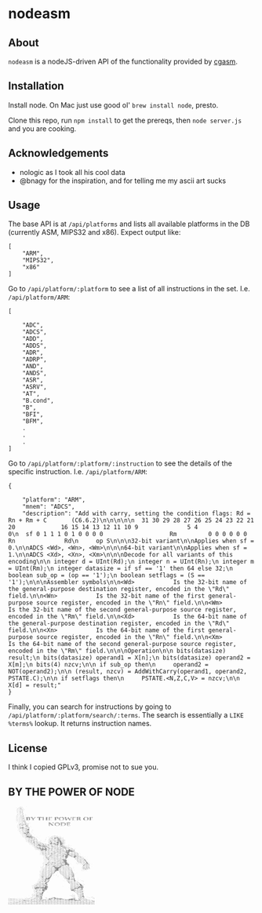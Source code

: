 # nodeasm

## About
`nodeasm` is a nodeJS-driven API of the functionality provided by [cgasm](https://github.com/bnagy/cgasm). 

## Installation

Install node. On Mac just use good ol' `brew install node`, presto.

Clone this repo, run `npm install` to get the prereqs, then `node server.js` and you are cooking.

## Acknowledgements

- nologic as I took all his cool data
- @bnagy for the inspiration, and for telling me my ascii art sucks

## Usage

The base API is at `/api/platforms` and lists all available platforms in the DB (currently ASM, MIPS32 and x86). Expect output like:
```
[
    "ARM",
    "MIPS32",
    "x86"
]
``` 

Go to `/api/platform/:platform` to see a list of all instructions in the set. I.e. `/api/platform/ARM`:
```
[

    "ADC",
    "ADCS",
    "ADD",
    "ADDS",
    "ADR",
    "ADRP",
    "AND",
    "ANDS",
    "ASR",
    "ASRV",
    "AT",
    "B.cond",
    "B",
    "BFI",
    "BFM",
    .
    . 
    .
]
```

Go to `/api/platform/:platform/:instruction` to see the details of the specific instruction. I.e. `/api/platform/ARM`:
```
{

    "platform": "ARM",
    "mnem": "ADCS",
    "description": "Add with carry, setting the condition flags: Rd = Rn + Rm + C       (C6.6.2)\n\n\n\n\n  31 30 29 28 27 26 25 24 23 22 21 20             16 15 14 13 12 11 10 9              5 4              0\n  sf 0 1 1 1 0 1 0 0 0 0                   Rm         0 0 0 0 0 0              Rn              Rd\n     op S\n\n\n32-bit variant\n\nApplies when sf = 0.\n\nADCS <Wd>, <Wn>, <Wm>\n\n\n64-bit variant\n\nApplies when sf = 1.\n\nADCS <Xd>, <Xn>, <Xm>\n\n\nDecode for all variants of this encoding\n\n integer d = UInt(Rd);\n integer n = UInt(Rn);\n integer m = UInt(Rm);\n integer datasize = if sf == '1' then 64 else 32;\n boolean sub_op = (op == '1');\n boolean setflags = (S == '1');\n\n\nAssembler symbols\n\n<Wd>           Is the 32-bit name of the general-purpose destination register, encoded in the \"Rd\" field.\n\n<Wn>           Is the 32-bit name of the first general-purpose source register, encoded in the \"Rn\" field.\n\n<Wm>           Is the 32-bit name of the second general-purpose source register, encoded in the \"Rm\" field.\n\n<Xd>           Is the 64-bit name of the general-purpose destination register, encoded in the \"Rd\" field.\n\n<Xn>           Is the 64-bit name of the first general-purpose source register, encoded in the \"Rn\" field.\n\n<Xm>           Is the 64-bit name of the second general-purpose source register, encoded in the \"Rm\" field.\n\n\nOperation\n\n bits(datasize) result;\n bits(datasize) operand1 = X[n];\n bits(datasize) operand2 = X[m];\n bits(4) nzcv;\n\n if sub_op then\n     operand2 = NOT(operand2);\n\n (result, nzcv) = AddWithCarry(operand1, operand2, PSTATE.C);\n\n if setflags then\n     PSTATE.<N,Z,C,V> = nzcv;\n\n X[d] = result;"
}
```

Finally, you can search for instructions by going to `/api/platform/:platform/search/:terms`. The search is essentially a `LIKE %terms%` lookup. It returns instruction names.

## License

I think I copied GPLv3, promise not to sue you.

## BY THE POWER OF NODE

<pre style="font: 2px/1px monospace;">                    .`         .                                                                                                                  
                   .````                                                                                                                          
                 ...````                                                                                                                          
             `  ,..`,#```                                                                                                                         
                .```'+,```                                                                                                                        
              `.````';+ ``                                                                                                                        
              ..````;:', ```                                                                                                                      
              .`````':'+````                                                                                                                      
              ..```.':''```                                                                                                                       
              ..```.;:'';``                                                                                                                       
               .````;;,;:                                                                                                                         
               .````;;`+                                                                                                                          
              ```````;.`:                                                                                                                         
               `` ``;,.`;`                                                                                                                        
               ``````.`'.:                                                                                                                        
               ..```, `,;:                                                                                                                        
               ..` `.`..``  `                                                                                                                     
               ````` ;: ';.  `                                                                                                                    
               ``````:;`;;;  ``                                                                                                                   
             `````  `;;``;:  `  `                                                                                                                 
             ````` ``;;.;;;  `                                                                                                                    
             ````` ``:;,:.:.                                                                                                                      
             ```` ```,:,`';, `;@@+#@. #@#   .#   @##@@##@,#@'  '@@; '@@++@    ;@@+#@.  ;@++@#  ;@@;  +.  ;@;'@@++@ ,@@+#@#       ##'+@;  ;@@++@   
             ````````.:,`':: ` @@  @@  :@'  @    +  @@  + ;@    @@   @'  `     @@  @@ @@    @@  @@   @@   +  @'  `  #@  ,@      @,    @@  @@      
             ``` `````:,.#;:  `@@`'#    +@`@        @@    ;@    @#   @;  .     @@  @:.@.     @' ;@  @.@, ;   @;  .  +@  ##     @@     #@  @@  '   
             `` ``````::.';:. `@@ `@+    @@         @@    ;@....@#   @'`..     @@..  ;@      @+  @':  @@ @   @'`..  +@ @@      @@     ;@  @@.,'   
             `````````:,.:'::  @@  @@    '@         @@    ;@    @@   @'        @@     @+    `@   @@#  `@;:   @'     +@ `@#     #@     @@  @@      
             .````````:,.`':,  @@  @'    +@         @@    '@    @@   @+        @@     ;@.   @:   #@    @@    @+     #@  :@+     @@   :@   @@      
             `.```````::, +;, `....     ....       ....  ....  ..., ,...,.    ....      .::.      ,    `,   ,...,. ....  ,..     `,;,`   ....  `  
             `````````:,,`#',.    `                                                                                                               
               ```````:...++::    `                                                                                                               
             `  ``````,.,.:+;,    `                                                                                                               
              ` ``````,.,``+':,                                                                                                                   
             `   .```,,,,` :+;.                                     +##   .##.  .#@@#;  :###@@#'  :######                                         
                 ``.;,,,`` ':':,..  ``                               @@@   `.  #@    @@  ;@    @@  ;@   +                                         
                 ``.,+,``  ,:;:;::: `                                @`@@   . `@.     @' :@     @+ :@  ,                                          
                 `;+,:;,'#+.#+',',`                                  @  @@  ` ;@      @# :@     @+ :@;;#                                          
                ```+'`;::::`';,:,:                                   @   @@.` `@;     @` ;@    ,@  ;@                                             
                ```;:`,@,;,`';,#:;                                   @    @@`  +@`   @'  '@   .@.  '@   +                                         
                ``` :..',.``';,@,;                                  ';;    '.    ;+';    ;;;';`    ';;;';                                         
               `````:.`'.```::,#.,`                                                                                                               
               `````,`.:,.  `:::#,:  `                                                                                                            
               `.``.``..```  `..:,,:  `                                                                                                           
                .``;'#+##@#:,',:,::;' `                                                                                                           
                ```'#+++@:,:,:;'':`+                                                                                                              
                 `` ``.:,.:;:.#':`,'                                                                                                              
                 `````';,+:`,,''@+#+                                                                                                              
                 `````.:,,,::;:#;##+                                                                                                              
                 ```` ,:.,:,..:+'#+'     `                                                                                                        
                ```````:,,,::;,#'+'+     ``                                                                                                       
                 ``.`  ':.,.:.,''#'+    `                                                                                                         
                  ..``` :,,,:'++++':   ``                                                                                                         
                  ``````';;;` .:###'    .                                                                                                         
                    ```` ;';,`+;###+.   `                                                                                                         
                    .````,+##++@'@';+                                                                                                             
                    `````.:+#+`'#;'+''                                                                                                            
                     `````::''+++;';;+    `                                                                                                       
                      `````,;'+#+;;';;;                                                                                                           
                      `.`` .`,@+';:+;;:`                                                                                                          
                       `````;`,';':;:;@'`   `                                ..,                                                                  
                       `.```. ,###;;'+++'`                                ,::,,.::;.                                                              
                        ````,`;+##+'##++++'          `                ` ....` `.`..`,.`.`                                                         
                        `````.++##@###++++++.  `                    `  , `.,,`,,;:;;,::`.,                                                        
                        ```````.;''+++++++';';   ``                `  ,..,;;,:;;++#;;;:;,``.`                                                     
                          `.````,::;+++++'';;;:                 ``    :::.;..`.#,:;#',::,:...,                                                    
                            `````.,:;''+++''''',                     `,':'+;.'###'+;##:::;::.`                                                    
                            `````..,::'''';;;'''.   `         `      ::::':;.':..`,:;##;,:'',                                                     
                             ```..,::;:;;;;;;'+';              .`    ;,;',,,,';..`,;++@';..,:,,,                                                  
                             ````.,:;;;;';;''''';.            ``    `.,, ..`#;++.::+##@+'::,,::,                                                  
                              ```:,,::;;''+'''''',     `      `     `.'::,.,.,,:.,:;+#+#::;:,,,:                                                  
                              ````,:::;;''++';;;;'     `      `    `..'#':,,``::+,:,++'@#:,:,:':                                                  
                              `````,::;;'''++'';:,,,,              `.,:#+:,`'+:++.::++'@#+::;:,`                                                  
                              ``````::;;''++''''::,.`::     ```     .,:::;:`.,';::'+#'#+##'::,::                                                  
                               ``````;;'''+++'';;;:,..:;.          `,:,'#:;::``.,:+###''##++;, `                                                  
                                 `````,:'+++++'';'':,,:;;,          `,';#+',.,:::+###'''##++;,:+                                                  
                                  ``````:;''+'''''+':,:;;;;.`,,.     ;'##+#''#++;;'++++'###++:`,                                                  
                                    ````::;;'+'+''+';::;;'':...,,`   `;##;,:@++++''+#;:'##@+,:,,                                                  
                                    ``````';;;';''#++'';;;'#;,...,:;;.,'+:,,`.+#+++#+.:'#@##;.`                                                   
                                    ```````;';;'';+##++'''''+;:,,.;#::;::'.,. .,+###+.,;@#+'. ,       `                                           
                                     ` ````.+'''';'+##+++'+++'';:,.,::`':;;;':,,;.`:+`.;+`    `,    ., `                                          
                                         ```,'''++++++#+++++##'+';,.,:,.+;;;,,,:;::;:`.;;+###:` `.`.  .. ``                                       
                                         ````;+'''''+'++++++++++++:``.,..+++',..,,:+  .;'+#@;+#+ `.                                               
                                         ````,;+';'''+'''+'+##+'+++',``..`+++'';;:::;;,:::::.,;;+.;':,.                                           
                                           ```;'+++++++''+'''++''+++',   ,.''';;,,,,,,::;''+;+#++:;:,,,,:`                                        
                                           ````;'+++++++'+++';#''''+++;,``:+''';;;;;;'''';;;;'+++:::,.``.,:                                       
                                             `` ;'++++#+++#++'+#+;''+++';;#`'';,;':';;;;;;;+':+++',,::.`.,:::   .                                 
                                             ````;'++++#+++++++##+';''+''''.''''';;;+;;;;+;:';'''#..,:+,,..;:;   ,                                
                                             ``````;''++++#++#+#++';;;''';;:'''+';;;;;;;;;';;;''';...:'+::::';;                                   
                                             ```````  ;########+++';;+''+++';'''';;;;;;;;;;;;;'''';,::'@#';''''+                                  
                                              `````````'##;;:'+#++':;':::,;''';;';;'':;;;';;;;;;''@;;+###+'''''+`                                 
                                                   `````#,..:;'++';::,:;,.:.;;:.;';;;;;;;;'';;;;''@#+###@###+#++'                                 
                                                     `` ;,..,:;+''::.::,``';;;;;'::;;;;;;;;+'';;;;+++#+@+####+++'                                 
                                                     ```;:,.:::;'':;;;:,``'';;;:,;;;;;;;;;';''+:;;#+++@#':,::++;;;`                               
                                                      ``:;:::::;;':,:;,.,;';;';;;;::;;;;;;;'''';;'###@@;,`.::.::,:;;                              
                                                      ` .;:::::;';:,;:,,,;;''';;'+''';;;'';;;'''+'++##+:..,:,..::;;:;.                            
                                                      `` ;;:::;;;:;;::,,;+'''''#.`..,;;++'''+''''';##@;:,,,,::,:::;::;, `                         
                                                     ````,;;;:;;:,.,:;;''+++'#,.,,::;';;::;;;;++''''#@':,:::::::;::'::;` `                        
                                                      ````:';;':::;;:;,'++++:::,,,,:;'',::.'';.#++++#@#;::::;;;;;;:;':;' `                        
                                                     .`````,''':::;:.`.:'';,:::...:;;';.`:;;+'::++++#@@';;;;;;;';';;';;'                          
                                                        `.```';;::;````'+:::;:,,,::;'';,:;''++;;'++##+.@;;;''''++++;';;': `                       
                                                          ````+;:;.   ;#+;;';::::;;''+;::;''++'''+@##'  +#'''+''+++'';;;'                         
                                                           ````;;;.``;#;;'';:::;'++++':''++++#'++##'#,   ,#+'''+++#+';:;;;;   .                   
                                                            ```,':,.'';:::';:,:..,,;'.``,..+';::+####     `++++####+';;;;;;'` `                   
                                                            ```.+++';;::,:;;:,,,,,.::,`,,,:;+:,:;##@+  ``   .'+##++';:::::;;+`  . `   `           
                                                            ````++;+;;::.,:;;:,,,,:::,,:::;'':,:'#+#.          '#''':::,..::'';                   
                                                           ``````++';;::`,::;:::::;::,,::;;';,,;++@;           `';;::;:,,`.:;';'                  
                                                           ``````++;';:,..`,::;:,:::.,,:;;';:..:'+;              ';::::::,.:::;''  `              
                                                           ``.````'#'::,..,,::::,:::::::::;;;;::''`              ,;';,,:::,::;''++  .             
                                                             `````:#+:::,`.:::;;;:::::;;''++#+#+#+,               `;::,,::,:;''''#'   `           
                                                            ````````';,;:` `.,::::`:;;::::;;'#####+  `             .:,,,,,:::;';'+#.              
                                                            ````````;'..  `.'.:::.:`.,+:;:;;`#+##+#.                :,,,::::..;'''@+  `           
                                                            ````````:;:,  ;';.:::;,:++'+':;;';+###@`                ;::::::::..'+'++`             
                                                             ``````::;::`  `..::::;;::;;;:::;+###@;; `               :;::;::::.:'''++             
                                                             ``````.;;:,.```,,,::::'';;'::;'+''###+;                  ;;;;;:::.:;;''@+ `          
                                                           ````````++'+;''##+:.;::::::::;';+#+#+#@#+,                  ;;'';;`.,:;';+#.           
                                                            ``````#'';';:;;;;'+#'::::,.:+#;';'''###++,  .          `     ,'+`: ,`'+;;#+:`         
                                                          ``````:'++;;'::,:,::'+;;';;;#;':;;;;;;#+##+'` .          ``       .. `::,;'+#;  `       
                                                          `````.''''';';;:;,;,;':;;;;;;''++;''''#####+;            `  ``    ';'``.:+++#''         
                                                          `````+##'''+''';;':::,:,::::;';;#''+'+#######.  `         ``  `    :':`@:,,;:'@..  `    
                                                           .```+#+++++'+'''';::;;,;:;;;;;'+++'++#:''#+#:                  ``  ;:@;:::;;:'         
                                                            ``.'':,,,;,,:''''';;;;::;;;;'++#+#::;:;''++                        #;:::::+'+         
                                                           `` `;;::``:,,.:'+#++'+;;;'';'++++':,,.,:;'+'                       ,::::;;:;''``       
                                                          ``` .:::,`.:,..,:+##++''';'''++#':::,,`.,:'+''                     ::,::,,;;;+'.        
                                                         ```` ::::.`,::.,,::;'#++++'''###+::::,,..:,;+'';                    ;`,:,.:;;;++;   `    
                                                      ````` `:::::`.::,,,,::::+###++####+:,::::,,.,:;';'';    `              ;,++;::;';+'+        
                                                       `````:,,,::`,:::::::::,:########;,.,::;::,..::;;;'',   `             ..,'.';,:+:';'        
                                                       ````.,,,,::`.::::;:,:,,:;######;,,...:;;::.,,:;;:'''                  :;;#:;:''.';+        
                                                        ```;,,,::,``,:::;:,:.::;#####':,,,..::;:,,,:,;,,;'+.  `               ,::,;@:'#'; `.      
                                                        ```:,,,::,`.,:::;:,,,::'+####:::,.`.,:::,,,,,::,;;;'                   ,::+;':`           
                                                       ```:,,,,,:,.,,:;;;:,,::;'#####:::,,`..:::,.,,,::.:;''`               .`                    
                                                        ``::,.:,:,,,:;;;;:::::;+#####'::,,..,:,:,...,,:,:;;+;  `.           .`                    
                                                       ``,::,,:,,,.::,;;;::;:;'###;`.':::,:,,:,::,...,:,:;;+'                .`.`````.            
                                                     ````;::,,,,,,:,.:;;;:;;;;'+#    `::::,,,,:::,..,.,,,:;'+:              `                     
                                                     ````:::,,:,::,.,:;;';;;''#+      ;:::::,,::::,`,:,,,:;;+'                                    
                                                     ```.:::,,::,,.,::;'';;;'++.   .  `::;:::::;::,`.,,,,:;;+'                                    
                                                     ```:::,::::,,,,::;'+';'+++    .   ;:::::::;::,..,:::::;+#,    .                              
                                                      ``;::,,:::,,..::;;+''++'          ;;;;;::;::,..:::;;:;'+'                                   
                                                      ` :::,::::,,`,:;;;++++'            ;;;:::;::,..:::;::;;+#                                   
                                                     ```:::::;;::..,:;;'++''.    .        ;;::;::::..::;;;;;;++` ``                               
                                                     ``.;::::;'::,`,:;;'#''``    ,         ;;:;;:::,.::;';;;'+#:                                  
                                                    ```.';::;;'::..::;'+++,  .   .          ::;;::::,:;;';';'+#;                                  
                                                     ``.+;;;;;;;::,:;''+#+  .               `:;;;:::::;;',''++#; `                                
                                                     ```+';;;;';;::;;''#+           ,`       ';;;;::::;';,:++#+:                                  
                                                     ```+++'':'';;;;''+#+                    `;;;;;::;;+::::'#+,                                  
                                                     ```:#++:,:';;;;'+##                      ;';;;;;;;#:,::;'#;                                  
                                                      ``,''::,,+';''+##+                      .;;;;;:;'#,,:::;''                                  
                                                     ```,+:::,,;#++####                        ;''''''+#:.,::;+;`                                 
                                                     ```;'::,,.;######+                         ;'+#+#+@':.:;'+#;    ``                           
                                                    `.` ;;;;;;;+####+';   `                      '''+###+;;++++#'`                                
                                                   ````,''''''+#';;;;'                            '';;;::::'+''#''   .                            
                                                   ``` :''';;'#+:;;;;#                            .';;:::''''''##;;   ..  `                       
                                                   ```':;+';''++;;;''                              +;;:::;'''''+@+'     `   ..                    
                                                  ```';:;+;''+#+'''+#                        ``.    ;;;::;;+';''++''        ```                   
                                                  ``+;;:'';;'#+'''+#                                ';;;;;::'';;+'''':        .`                  
                                                 ``';:::''''''''++#                                  +';;:::;'''+';''''`       `                  
                                                 `';,;:;';;';''+##                                    #'';;::;;'';,;;''+`                         
                                                `';;,::;;;;;;'+##+                                     ++';:::::;:,;;'''+                         
                                              ``:;;:,,,;;;;;;'##++                                      ;'';;:::::,:;;''+'                        
                                            .,.`';;:,,,;::;;;++'+@                                       ;;';;:::,.:;;:;++#`  ``                  
                                            ..`.''+::'';::;;;;;;+#                                       ;:::;::,::;+';''###+  ..`                
                                         ....`:#;;';;;;::;''+:;;'#                                       ;:,,,:::';'''';''#@++   `                
                                         ..``.+'::.,;:;;:;';#+++'#                                       ::,,,,;;;;;';;:;'###':                   
                                        `...`+;:;:,;;;;;:;,;+'+#++                          .            ::::;;;:,:;;:;;++'###'                   
                                        `.``;';;;;;;:;;;:;;:+'+####                                      ;::':::;:;;;'''#+'+++#.                  
                                         ,``'+';'';;''';;:;'+'+####                                      +;;;:::;;;;''+###@###+,                  
                                         ,.`;#'######++#'#+#+#####+                                      ;';;;;:;;;'''###+'##@#,                  
                                         .``,@+#####'++#########++'                                   `  ;;;;;;;'+##+#@++::'#+'                   
                                         ..``###''#''';''+''######'                                      +;;;'''++#++++':::'@+`                   
                                          ```'#++;;::;;::;++'#+###                                       +';''++#+;''+'::::'##`                   
                                          ..`.+';:::::;';'####'##,                                       '''+##+'::::::::;++#+'                   
                                           ..``;:,::';::'+####+';                                         #####';:::::::;::;;+'                   
                                           ,.``;::''+;:::;###+'                                            @#@#+'++;::::::::;';                   
                                           ,.``+'''''''::;'#+#                                              :'+#+''::::'+';:;';  `                
                                           ..``#;'''''''';'+@                                                  :+'':::;+;;;;'#;                   
                                            ,.`';'++';:::;++`                                                    +:::';;:;;;'#'                   
                                            .``:::;;:::::###      `                                               ;:;':::;';+''  `                
                                             ``';:::::;'+##`                                                       ;;':::''';';`                  
                                            ```+':::;+;;##+                                                         :::''';:;'#,                  
                                         ,`` ,`;:::;:;#++#+                                                  .      ;::::;::;#+:                  
                                        .,....`;:;':::;##+'                                                 ..``    `';:::::;++;                  
                                        ,..,,``:+';+;::;++                                                   .,..    ';':::;:';'                  
                                         ..`.``#;;;:;';;+#                                              ..,..,,...   .':::;;'';,                  
                                   `     ,```` '+##:::+++,                                               `....,..     :::;:;+###                  
                                         .`````+:'++'';#+`  `.                                              .....     ,:;'+'''#'`                 
                                        .`````.#;;;:++'#+                                                    ..,,      :;'';+#+##    `       ...  
                              .      `...``` `:'''+:::;##     ..,,        ''+++;`                           `.,,,.     ';;++;''++    ` `.   ..`,, 
 `                            , ,   ,....````+:::+';'';+#      ...    `.,'++++#++'';.                        .,,,,`    ;;';;::;';'    ` . . `  .,,
,:;,,,.,,.:,, ...... ..`   `.. `,..,,``````;++;::::''+'+#      ` ..  ++'+++'''+##++++++'''::                ,++';..    ;;'+::;;:::;`      `    ...
:,,:::;::,,,,,   .  ....,,,,.....`.``````:+''':;::;;'+'##        ., :+#+++++'++++++++++####+;: `       `;++#++'#+;..   +;'::':::;::;;            .
,,,,:,,,,,,,.,:...,::,,:,,,.`````````';'+';:;;'::;:;''#++```.,;+'':'+###+'''''++''+++++#+++++++';;;;;''####+##+#+'.`   :#;:+::''::;;;::`         `
,,,,,,,,,,.,..,::,,,,,...,...''''+';''+++'':;::;;:;'+'+'+'++#+;;'';:;;;;'';'+++'';;;;;:;:,,:::''#++++#@#######+++++,`  ++:'::';'::;;;;;;;,`       
..,....,....,.,`.,..`....,:#++++++';'';::::,:,::::;:;;';;:::';;;;;;;''+++;:::,::;';:::::::,::::,::;;;'++;;;;;;'+++##+';;:#::';:::+';::''':::::    
..,.````..........,,,,:';,##+;::;;;:;::::::,::::::;'++++++++''';;;;+';';:,,,::::;'';;:;;;;;;;;;;;:::::;;;::::::;'#+++++#'+:::;;;''::;:::''''''#:,:
...``````.......,:+::;'+'';,,;;::;;''+;';::;;;;::;:;;;;'++';::;;;;::::;;:::::::::;;;;::::::::,:'';;;;;:;;;;;;;;''+'''''''';;;;:;''';;;''';;;''+'##
....`.,:::;:,,,,,,::''';::,:;;':''''''';;+'+''++:;::;;''':;;:::::;;;;;;;;::::;::;;:,:::::;;;;:,::;:::::::;;;;';;;;;;;;;;;;;;;;;;;;;:::::::;::;::;:
,,:;;;'';'';;;;;:::''::;;;;;::;'''';';;''''''''';;;;'';;;:;;:;:;:;;;:::::::;;;::::;,,,:::::::,,:::;:::;:::;;:::,:,,::::::;;:::::::::::;:::;;;;:';;
;::''';:;;';;';';;':::;';::::;;;;';;;;;+';''+';';;;;;;;;:::::::::::::;;;;:::;:::::::,::::::;;;:::::;:;;;;;::::::;:;;;;:;;;;;;;:;;;;:::;;;;;:;;:;+'
;;;:,,,;;::::;:'''';;::::::,::::;;:;:::;;;;';;:;;;;;;;:::::::::::::::::::::,:,::::::::::::::,:;::::;;;;:;::;;:::::::,::::;;::::;;;;;;;;;:;::::::::
,,,,,,::::,::::::;;;::::::,,,::;;:::::::::::::::;:::::::::,,::::::::::::::,,,,,::::::::::::::::;:::::::,,,,,:,:::,:::;';::,::;;;;;';;;;;;;;:;;:;;;
;:::;:::::::::::;;:::;;;:;:;::::;::::::::::,:::::::::::::,::,,:::::::::::,,,,,::::::,:::::::::::::::::::::::::::::::::::::::::,;;''''';;;;;;;;::::
</pre>
